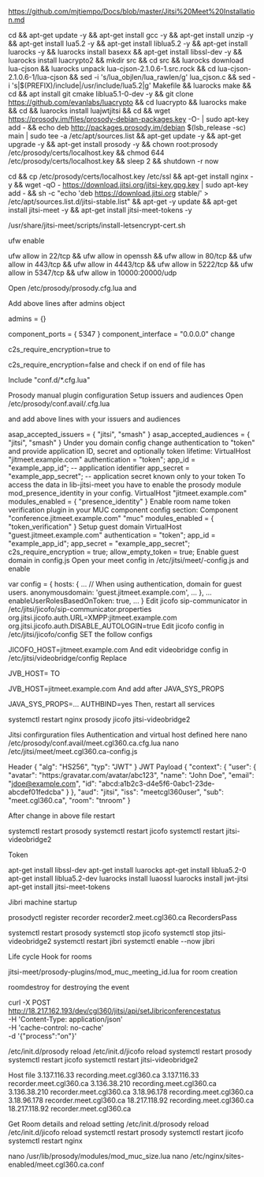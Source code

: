 https://github.com/mjtiempo/Docs/blob/master/Jitsi%20Meet%20Installation.md

cd &&
apt-get update -y &&
apt-get install gcc -y &&
apt-get install unzip -y &&
apt-get install lua5.2 -y &&
apt-get install liblua5.2 -y &&
apt-get install luarocks -y &&
luarocks install basexx &&
apt-get install libssl-dev -y &&
luarocks install luacrypto2 &&
mkdir src &&
cd src &&
luarocks download lua-cjson &&
luarocks unpack lua-cjson-2.1.0.6-1.src.rock &&
cd lua-cjson-2.1.0.6-1/lua-cjson &&
sed -i 's/lua_objlen/lua_rawlen/g' lua_cjson.c &&
sed -i 's|$(PREFIX)/include|/usr/include/lua5.2|g' Makefile &&
luarocks make &&
cd &&
apt install git cmake liblua5.1-0-dev -y &&
git clone https://github.com/evanlabs/luacrypto &&
cd luacrypto &&
luarocks make &&
cd &&
luarocks install luajwtjitsi &&
cd &&
wget https://prosody.im/files/prosody-debian-packages.key -O- | sudo apt-key add - &&
echo deb http://packages.prosody.im/debian $(lsb_release -sc) main | sudo tee -a /etc/apt/sources.list &&
apt-get update -y &&
apt-get upgrade -y &&
apt-get install prosody -y &&
chown root:prosody /etc/prosody/certs/localhost.key &&
chmod 644 /etc/prosody/certs/localhost.key &&
sleep 2 &&
shutdown -r now

cd &&
cp /etc/prosody/certs/localhost.key /etc/ssl &&
apt-get install nginx -y &&
wget -qO - https://download.jitsi.org/jitsi-key.gpg.key | sudo apt-key add - &&
sh -c "echo 'deb https://download.jitsi.org stable/' > /etc/apt/sources.list.d/jitsi-stable.list" &&
apt-get -y update &&
apt-get install jitsi-meet -y &&
apt-get install jitsi-meet-tokens -y


/usr/share/jitsi-meet/scripts/install-letsencrypt-cert.sh

ufw enable

ufw allow in 22/tcp &&
ufw allow in openssh &&
ufw allow in 80/tcp &&
ufw allow in 443/tcp &&
ufw allow in 4443/tcp &&
ufw allow in 5222/tcp &&
ufw allow in 5347/tcp &&
ufw allow in 10000:20000/udp

Open /etc/prosody/prosody.cfg.lua and

Add above lines after admins object

admins = {}

component_ports = { 5347 }
component_interface = "0.0.0.0"
change

c2s_require_encryption=true
to

c2s_require_encryption=false
and check if on end of file has

Include "conf.d/*.cfg.lua"


Prosody manual plugin configuration
Setup issuers and audiences
Open /etc/prosody/conf.avail/<host>.cfg.lua

and add above lines with your issuers and audiences

asap_accepted_issuers = { "jitsi", "smash" }
asap_accepted_audiences = { "jitsi", "smash" }
Under you domain config change authentication to "token" and provide application ID, secret and optionally token lifetime:
VirtualHost "jitmeet.example.com"
    authentication = "token";
    app_id = "example_app_id";             -- application identifier
    app_secret = "example_app_secret";     -- application secret known only to your token
To access the data in lib-jitsi-meet you have to enable the prosody module mod_presence_identity in your config.
VirtualHost "jitmeet.example.com"
    modules_enabled = { "presence_identity" }
Enable room name token verification plugin in your MUC component config section:
Component "conference.jitmeet.example.com" "muc"
    modules_enabled = { "token_verification" }
Setup guest domain
VirtualHost "guest.jitmeet.example.com"
    authentication = "token";
    app_id = "example_app_id";
    app_secret = "example_app_secret";
    c2s_require_encryption = true;
    allow_empty_token = true;
Enable guest domain in config.js
Open your meet config in /etc/jitsi/meet/<host>-config.js and enable

var config = {
    hosts: {
        ...
        // When using authentication, domain for guest users.
        anonymousdomain: 'guest.jitmeet.example.com',
        ...
    },
    ...
    enableUserRolesBasedOnToken: true,
    ...
}
Edit jicofo sip-communicator in /etc/jitsi/jicofo/sip-communicator.properties
org.jitsi.jicofo.auth.URL=XMPP:jitmeet.example.com
org.jitsi.jicofo.auth.DISABLE_AUTOLOGIN=true
Edit jicofo config in /etc/jitsi/jicofo/config
SET the follow configs

JICOFO_HOST=jitmeet.example.com
And edit videobridge config in /etc/jitsi/videobridge/config
Replace

JVB_HOST=
TO

JVB_HOST=jitmeet.example.com
And add after JAVA_SYS_PROPS

JAVA_SYS_PROPS=...
AUTHBIND=yes
Then, restart all services

systemctl restart nginx prosody jicofo jitsi-videobridge2

Jitsi confirguration files
Authentication and virtual host defined here
nano /etc/prosody/conf.avail/meet.cgl360.ca.cfg.lua
nano /etc/jitsi/meet/meet.cgl360.ca-config.js

Header
{
  "alg": "HS256",
  "typ": "JWT"
}
JWT Payload
{
  "context": {
    "user": {
      "avatar": "https:/gravatar.com/avatar/abc123",
      "name": "John Doe",
      "email": "jdoe@example.com",
      "id": "abcd:a1b2c3-d4e5f6-0abc1-23de-abcdef01fedcba"
    }
  },
  "aud": "jitsi",
  "iss": "meetcgl360user",
  "sub": "meet.cgl360.ca",
  "room": "tnroom"
}

After change in above file restart

systemctl restart prosody
systemctl restart jicofo
systemctl restart jitsi-videobridge2


Token

apt-get install libssl-dev
apt-get install luarocks
apt-get install liblua5.2-0
apt-get install liblua5.2-dev
luarocks install luaossl
luarocks install jwt-jitsi
apt-get install jitsi-meet-tokens


Jibri machine startup

prosodyctl register recorder recorder2.meet.cgl360.ca RecordersPass

systemctl restart prosody
systemctl stop jicofo
systemctl stop jitsi-videobridge2
systemctl restart jibri
systemctl enable --now jibri


Life cycle Hook for rooms

jitsi-meet/prosody-plugins/mod_muc_meeting_id.lua
for room creation

roomdestroy for destroying the event


curl -X POST \
  http://18.217.162.193/dev/cgl360/jitsi/api/setJibriconferencestatus \
  -H 'Content-Type: application/json' \
  -H 'cache-control: no-cache' \
  -d '{"process":"on"}'

/etc/init.d/prosody reload
/etc/init.d/jicofo reload
systemctl restart prosody
systemctl restart jicofo
systemctl restart jitsi-videobridge2


Host file
3.137.116.33    recording.meet.cgl360.ca
3.137.116.33    recorder.meet.cgl360.ca
3.136.38.210    recording.meet.cgl360.ca
3.136.38.210    recorder.meet.cgl360.ca
3.18.96.178    recording.meet.cgl360.ca
3.18.96.178    recorder.meet.cgl360.ca
18.217.118.92    recording.meet.cgl360.ca
18.217.118.92    recorder.meet.cgl360.ca


Get Room details and reload setting
/etc/init.d/prosody reload
/etc/init.d/jicofo reload
systemctl restart prosody
systemctl restart jicofo
systemctl restart nginx

nano /usr/lib/prosody/modules/mod_muc_size.lua
nano /etc/nginx/sites-enabled/meet.cgl360.ca.conf
